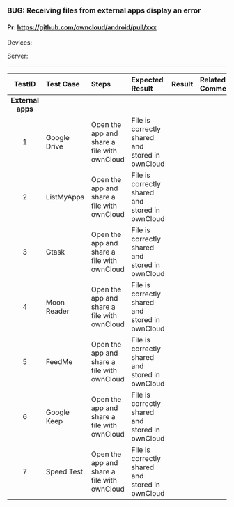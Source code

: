 ###  BUG: Receiving files from external apps display an error

#### Pr: https://github.com/owncloud/android/pull/xxx

Devices:

Server:


---

 
| TestID | Test Case | Steps | Expected Result | Result | Related Comment |
| :----: | :-------- | :---- | :-------------- | :----: | :-------------- |
|**External apps**||||||
| 1 | Google Drive | Open the app and share a file with ownCloud|File is correctly shared and stored in ownCloud| | |
| 2 | ListMyApps | Open the app and share a file with ownCloud|File is correctly shared and stored in ownCloud| | |
| 3 | Gtask | Open the app and share a file with ownCloud|File is correctly shared and stored in ownCloud| | |
| 4 | Moon Reader | Open the app and share a file with ownCloud|File is correctly shared and stored in ownCloud| | |
| 5 | FeedMe | Open the app and share a file with ownCloud|File is correctly shared and stored in ownCloud| | |
| 6 | Google Keep | Open the app and share a file with ownCloud|File is correctly shared and stored in ownCloud| | |
| 7 | Speed Test | Open the app and share a file with ownCloud|File is correctly shared and stored in ownCloud| | |